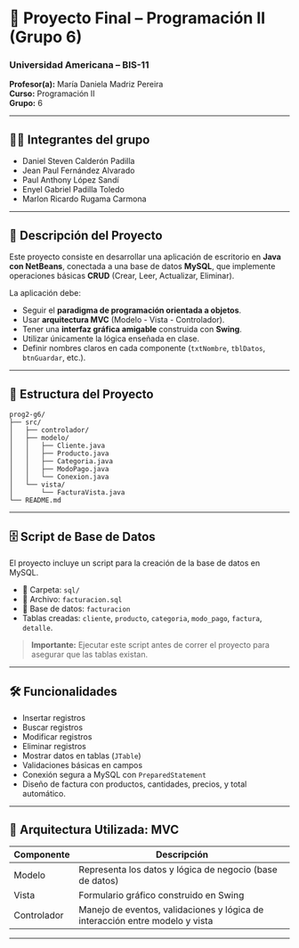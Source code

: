 # 📘 Proyecto Final – Programación II (Grupo 6)

### Universidad Americana – BIS-11

**Profesor(a):** María Daniela Madriz Pereira  
**Curso:** Programación II  
**Grupo:** 6  

---

## 👨‍💻 Integrantes del grupo

- Daniel Steven Calderón Padilla
- Jean Paul Fernández Alvarado
- Paul Anthony López Sandí
- Enyel Gabriel Padilla Toledo
- Marlon Ricardo Rugama Carmona

---

## 🎯 Descripción del Proyecto

Este proyecto consiste en desarrollar una aplicación de escritorio en **Java con NetBeans**, conectada a una base de datos **MySQL**, que implemente operaciones básicas **CRUD** (Crear, Leer, Actualizar, Eliminar).

La aplicación debe:

- Seguir el **paradigma de programación orientada a objetos**.
- Usar **arquitectura MVC** (Modelo - Vista - Controlador).
- Tener una **interfaz gráfica amigable** construida con **Swing**.
- Utilizar únicamente la lógica enseñada en clase.
- Definir nombres claros en cada componente (`txtNombre`, `tblDatos`, `btnGuardar`, etc.).

---

## 📁 Estructura del Proyecto

```
prog2-g6/
├── src/
│   ├── controlador/
│   ├── modelo/
│   │   ├── Cliente.java
│   │   ├── Producto.java
│   │   ├── Categoria.java
│   │   ├── ModoPago.java
│   │   └── Conexion.java
│   └── vista/
│       └── FacturaVista.java
└── README.md
```

---

## 🗄️ Script de Base de Datos

El proyecto incluye un script para la creación de la base de datos en MySQL.

- 📁 Carpeta: `sql/`
- 📄 Archivo: `facturacion.sql`
- 💾 Base de datos: `facturacion`
- Tablas creadas: `cliente`, `producto`, `categoria`, `modo_pago`, `factura`, `detalle`.

> **Importante:** Ejecutar este script antes de correr el proyecto para asegurar que las tablas existan.

---

## 🛠️ Funcionalidades

- Insertar registros
- Buscar registros
- Modificar registros
- Eliminar registros
- Mostrar datos en tablas (`JTable`)
- Validaciones básicas en campos
- Conexión segura a MySQL con `PreparedStatement`
- Diseño de factura con productos, cantidades, precios, y total automático.

---

## 🌟 Arquitectura Utilizada: MVC

| Componente | Descripción |
|------------|-------------|
| Modelo     | Representa los datos y lógica de negocio (base de datos) |
| Vista      | Formulario gráfico construido en Swing |
| Controlador| Manejo de eventos, validaciones y lógica de interacción entre modelo y vista |

---
